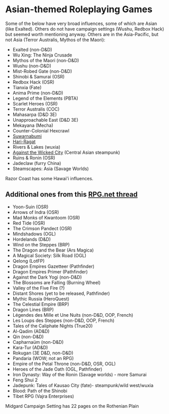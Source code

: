 # Asian-themed Roleplaying Games
Some of the below have very broad influences, some of which are Asian (like Exalted). Others do not have campaign settings (Wushu, Redbox Hack) but seemed worth mentioning anyway. Others are in the Asia-Pacific, but not Asia (Terror Australis, Mythos of the Maori): 

* Exalted (non-D&D)
* Wu Xing: The Ninja Crusade
* Mythos of the Maori (non-D&D)
* Wushu (non-D&D)
* Mist-Robed Gate (non-D&D)
* Shinobi & Samurai (OSR)
* Redbox Hack (OSR)
* Tianxia (Fate)
* Anima Prime (non-D&D)
* Legend of the Elements (PBTA)
* Scarlet Heroes (OSR)
* Terror Australis (COC)
* Mahasarpa (D&D 3E)
* Unapproachable East (D&D 3E)
* Mekayana (Mecha)
* Counter-Colonial Hexcrawl
* [Suwarnabumi](http://suwarnabumi.wikidot.com/)
* [Hari-Ragat](http://hariragat.blogspot.com.au/)
* Rivers & Lakes (wuxia)
* [Against the Wicked City](http://udan-adan.blogspot.com.au/) (Central Asian steampunk)
* Ruins & Ronin (OSR)
* Jadeclaw (furry China)
* Steamscapes: Asia (Savage Worlds)

Razor Coast has some Hawai'i influences.

## Additional ones from this [RPG.net thread](https://forum.rpg.net/showthread.php?762822-Good-treatments-of-fantasy-Asia/page7)
* Yoon-Suin (OSR)
* Arrows of Indra (OSR)
* Mad Monks of Kwantoom (OSR)
* Red Tide (OSR)
 * The Crimson Pandect (OSR)
* Mindshadows (OGL)
* Hordelands (D&D)
* Wind on the Steppes (BRP)
* The Dragon and the Bear (Ars Magica)
* A Magical Society: Silk Road (OGL)
* Qelong (LotFP)
* Dragon Empires Gazetteer (Pathfinder)
* Dragon Empires Primer (Pathfinder)
* Against the Dark Yogi (non-D&D)
* The Blossoms are Falling (Burning Wheel)
* Valley of the Five Fire (?)
* Distant Shores (yet to be released, Pathfinder)
* Mythic Russia (HeroQuest)
* The Celestial Empire (BRP)
* Dragon Lines (BRP)
* Légendes des Mille et Une Nuits (non-D&D, OOP, French)
* Les Loups des Steppes (non-D&D, OOP, French)
* Tales of the Caliphate Nights (True20)
* Al-Qadim (AD&D)
* Qin (non-D&D)
* Capharnaüm (non-D&D)
* Kara-Tur (AD&D)
* Rokugan (3E D&D, non-D&D)
* Pandaria (WOW; not an RPG)
* Empire of the Petal Throne (non-D&D, OSR, OGL)
* Heroes of the Jade Oath (OGL, Pathfinder)
* Iron Dynasty: Way of the Ronin (Savage worlds) - more Samurai
* Feng Shui 2
* Jadepunk: Tales of Kausao City (fate)- steampunk/wild west/wuxia 
* Blood: Path of the Shinobi
* Tibet RPG (Vajra Enterprises)

Midgard Campaign Setting has 22 pages on the Rothenian Plain
